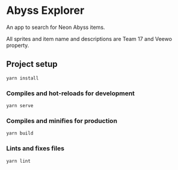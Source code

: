 # Abyss Explorer

An app to search for Neon Abyss items.

All sprites and item name and descriptions are Team 17 and Veewo property.

## Project setup
```
yarn install
```

### Compiles and hot-reloads for development
```
yarn serve
```

### Compiles and minifies for production
```
yarn build
```

### Lints and fixes files
```
yarn lint
```
